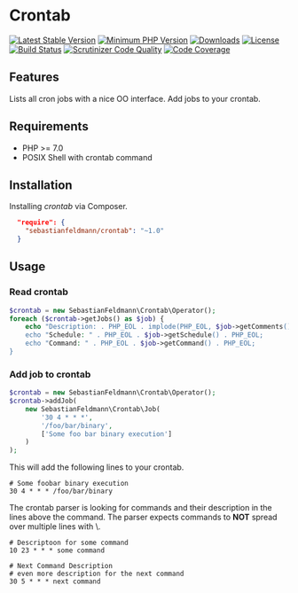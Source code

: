 # Crontab


[![Latest Stable Version](https://poser.pugx.org/sebastianfeldmann/crontab/v/stable.svg)](https://packagist.org/packages/sebastianfeldmann/crontab)
[![Minimum PHP Version](https://img.shields.io/badge/php-%3E%3D%207.0-8892BF.svg)](https://php.net/)
[![Downloads](https://img.shields.io/packagist/dt/sebastianfeldmann/crontab.svg?v1)](https://packagist.org/packages/sebastianfeldmann/crontab)
[![License](https://poser.pugx.org/sebastianfeldmann/crontab/license.svg)](https://packagist.org/packages/sebastianfeldmann/crontab)
[![Build Status](https://travis-ci.org/sebastianfeldmann/crontab.svg?branch=master)](https://travis-ci.org/sebastianfeldmann/crontab)
[![Scrutinizer Code Quality](https://scrutinizer-ci.com/g/sebastianfeldmann/crontab/badges/quality-score.png?b=master)](https://scrutinizer-ci.com/g/sebastianfeldmann/crontab/?branch=master)
[![Code Coverage](https://scrutinizer-ci.com/g/sebastianfeldmann/crontab/badges/coverage.png?b=master)](https://scrutinizer-ci.com/g/sebastianfeldmann/crontab/?branch=master)

## Features

Lists all cron jobs with a nice OO interface. Add jobs to your crontab.


## Requirements

* PHP >= 7.0
* POSIX Shell with crontab command

## Installation

Installing *crontab* via Composer.

```json
  "require": {
    "sebastianfeldmann/crontab": "~1.0"
  }
```

## Usage

### Read crontab
```php
$crontab = new SebastianFeldmann\Crontab\Operator();
foreach ($crontab->getJobs() as $job) {
    echo "Description: . PHP_EOL . implode(PHP_EOL, $job->getComments()) . PHP_EOL;    
    echo "Schedule: " . PHP_EOL . $job->getSchedule() . PHP_EOL;    
    echo "Command: " . PHP_EOL . $job->getCommand() . PHP_EOL;
}
```

### Add job to crontab
```php
$crontab = new SebastianFeldmann\Crontab\Operator();
$crontab->addJob(
    new SebastianFeldmann\Crontab\Job(
        '30 4 * * *',
        '/foo/bar/binary',
        ['Some foo bar binary execution']
    )
);
```
This will add the following lines to your crontab.
```
# Some foobar binary execution
30 4 * * * /foo/bar/binary
```

The crontab parser is looking for commands and their description in the lines above the command.
The parser expects commands to **NOT** spread over multiple lines with \\.  
```
# Descriptoon for some command
10 23 * * * some command

# Next Command Description
# even more description for the next command
30 5 * * * next command
```
